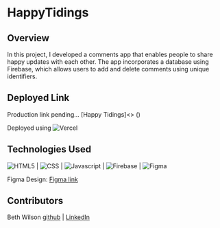 # HappyTidings

## Overview
In this project, I developed a comments app that enables people to share happy updates with each other. The app incorporates a database using Firebase, which allows users to add and delete comments using unique identifiers.

## Deployed Link
Production link pending...
[Happy Tidings]<> ()

Deployed using ![Vercel](https://img.shields.io/badge/vercel-%23000000.svg?style=for-the-badge&logo=vercel&logoColor=white)

## Technologies Used
![HTML5](https://img.shields.io/badge/HTML5-E34F26?style=for-the-badge&logo=html5&logoColor=white) |
![CSS](https://img.shields.io/badge/CSS3-1572B6?style=for-the-badge&logo=css3&logoColor=white) |
![Javascript](https://img.shields.io/badge/JavaScript-323330?style=for-the-badge&logo=javascript&logoColor=F7DF1E) |
![Firebase](https://img.shields.io/badge/Firebase-039BE5?style=for-the-badge&logo=Firebase&logoColor=white) |
![Figma](https://img.shields.io/badge/figma-%23F24E1E.svg?style=for-the-badge&logo=figma&logoColor=white) 

Figma Design: [Figma link](https://www.figma.com/file/Vndm0GUKNOkR5z8Codo6hC/We-are-the-Champions-(Copy)?node-id=1%3A17&mode=dev)

## Contributors
Beth Wilson [github](https://github.com/BethWProjects) | [LinkedIn](https://www.linkedin.com/in/beth-wilson-92594284/)
